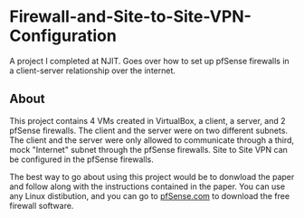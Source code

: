 # Firewall-and-Site-to-Site-VPN-Configuration
A project I completed at NJIT. Goes over how to set up pfSense firewalls in a client-server relationship over the internet.

## About
This project contains 4 VMs created in VirtualBox, a client, a server, and 2 pfSense firewalls. The client and the server were on two different subnets. The client and the server were only allowed to communicate through a third, mock "Internet" subnet through the pfSense firewalls. Site to Site VPN can be configured in the pfSense firewalls.

The best way to go about using this project would be to donwload the paper and follow along with the instructions contained in the paper. You can use any Linux distibution, and you can go to [pfSense.com](https://www.pfsense.org/download/) to download the free firewall software.
